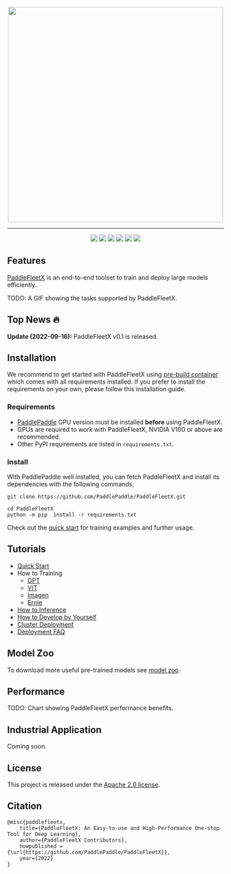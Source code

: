 <p align="center">
  <img src="./paddlefleetx-logo.png" align="middle"  width="500" />
</p>

------------------------------------------------------------------------------------------

<p align="center">
    <a href="./LICENSE"><img src="https://img.shields.io/badge/license-Apache%202-dfd.svg"></a>
    <a href="https://github.com/PaddlePaddle/PaddleFleetX/releases"><img src="https://img.shields.io/github/v/release/PaddlePaddle/PaddleFleetX?color=ffa"></a>
    <a href=""><img src="https://img.shields.io/badge/python-3.7+-aff.svg"></a>
    <a href="https://github.com/PaddlePaddle/PaddleFleetX/graphs/contributors"><img src="https://img.shields.io/github/contributors/PaddlePaddle/PaddleFleetX?color=9ea"></a>
    <a href="https://github.com/PaddlePaddle/PaddleFleetX/issues"><img src="https://img.shields.io/github/issues/PaddlePaddle/PaddleFleetX?color=9cc"></a>
    <a href="https://github.com/PaddlePaddle/PaddleFleetX/stargazers"><img src="https://img.shields.io/github/stars/PaddlePaddle/PaddleFleetX?color=ccf"></a>
</p>

## Features

[PaddleFleetX](https://github.com/PaddlePaddle/PaddleFleetX) is an end-to-end toolset to train and deploy large models efficiently.

TODO: A GIF showing the tasks supported by PaddleFleetX.

## Top News 🔥

**Update (2022-09-16):** PaddleFleetX v0.1 is released.


## Installation

We recommend to get started with PaddleFleetX using [pre-build container](docs/quick_start.md#11-docker-环境部署) which comes with all requirements installed.
If you prefer to install the requirements on your own, please follow this installation guide.

### Requirements

* [PaddlePaddle](https://www.paddlepaddle.org.cn/) GPU version must be installed **before** using PaddleFleetX.
* GPUs are required to work with PaddleFleetX, NVIDIA V100 or above are recommended. 
* Other PyPI requirements are listed in `requirements.txt`.

### Install

With PaddlePaddle well installed, you can fetch PaddleFleetX and install its dependencies with the following commands,

```shell
git clone https://github.com/PaddlePaddle/PaddleFleetX.git

cd PaddleFleetX
python -m pip  install -r requirements.txt
```

Check out the [quick start](./docs/quick_start.md#2-模型训练) for training examples and further usage.

## Tutorials

* [Quick Start](./docs/quick_start.md)
* How to Training
  * [GPT](projects/gpt/docs/README.md)
  * [VIT](projects/vit/README.md)
  * [Imagen](projects/imagen/)
  * [Ernie](projects/ernie/)
* [How to Inference](./docs/inference.md)
* [How to Develop by Yourself](./docs/standard.md)
* [Cluster Deployment](./docs/cluster_deployment.md)
* [Deployment FAQ](./docs/deployment_faq.md)


## Model Zoo
To download more useful pre-trained models see [model zoo]().

## Performance
TODO: Chart showing PaddleFleetX performance benefits.


## Industrial Application
Coming soon.


## License

This project is released under the [Apache 2.0 license](./LICENSE).

## Citation

```
@misc{paddlefleetx,
    title={PaddleFleetX: An Easy-to-use and High-Performance One-stop Tool for Deep Learning},
    author={PaddleFleetX Contributors},
    howpublished = {\url{https://github.com/PaddlePaddle/PaddleFleetX}},
    year={2022}
}
```
